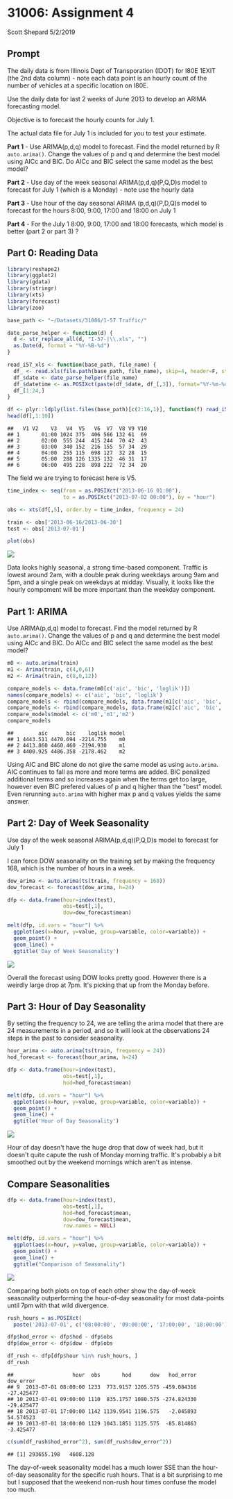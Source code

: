 31006: Assignment 4
================
Scott Shepard
5/2/2019

Prompt
------

The daily data is from Illinois Dept of Transporation (IDOT) for I80E 1EXIT (the 2nd data column) - note each data point is an hourly count of the number of vehicles at a specific location on I80E.

Use the daily data for last 2 weeks of June 2013 to develop an ARIMA forecasting model.

Objective is to forecast the hourly counts for July 1.

The actual data file for July 1 is included for you to test your estimate.

**Part 1** - Use ARIMA(p,d,q) model to forecast. Find the model returned by R `auto.arima()`. Change the values of p and q and determine the best model using AICc and BIC. Do AICc and BIC select the same model as the best model?

**Part 2** - Use day of the week seasonal ARIMA(p,d,q)(P,Q,D)s model to forecast for July 1 (which is a Monday) - note use the hourly data

**Part 3** - Use hour of the day seasonal ARIMA (p,d,q)(P,D,Q)s model to forecast for the hours 8:00, 9:00, 17:00 and 18:00 on July 1

**Part 4** - For the July 1 8:00, 9:00, 17:00 and 18:00 forecasts, which model is better (part 2 or part 3) ?

Part 0: Reading Data
--------------------

``` r
library(reshape2)
library(ggplot2)
library(gdata)
library(stringr)
library(xts)
library(forecast)
library(zoo)
```

``` r
base_path <- "~/Datasets/31006/1-57 Traffic/"

date_parse_helper <- function(d) {
  d <- str_replace_all(d, "I-57-|\\.xls", "")
  as.Date(d, format = "%Y-%B-%d")
}

read_i57_xls <- function(base_path, file_name) {
  df_ <- read.xls(file.path(base_path, file_name), skip=4, header=F, stringsAsFactors=F)
  df_$date <- date_parse_helper(file_name)
  df_$datetime <- as.POSIXct(paste(df_$date, df_[,3]), format="%Y-%m-%d %H:%M")
  df_[1:24,]
}

df <- plyr::ldply(list.files(base_path)[c(2:16,1)], function(f) read_i57_xls(base_path, f))
head(df[,1:10])
```

    ##   V1 V2    V3   V4  V5   V6  V7  V8 V9 V10
    ## 1       01:00 1024 375  406 566 132 61  69
    ## 2       02:00  555 244  415 244  70 42  43
    ## 3       03:00  340 152  216 155  57 34  29
    ## 4       04:00  255 115  698 127  32 28  15
    ## 5       05:00  288 126 1335 132  46 31  17
    ## 6       06:00  495 228  898 222  72 34  20

The field we are trying to forecast here is V5.

``` r
time_index <- seq(from = as.POSIXct("2013-06-16 01:00"), 
                  to = as.POSIXct("2013-07-02 00:00"), by = "hour")

obs <- xts(df[,5], order.by = time_index, frequency = 24)

train <- obs['2013-06-16/2013-06-30']
test <- obs['2013-07-01']

plot(obs)
```

![](Assignment4_files/figure-markdown_github/unnamed-chunk-1-1.png)

Data looks highly seasonal, a strong time-based component. Traffic is lowest around 2am, with a double peak during weekdays aroung 9am and 5pm, and a single peak on weekdays at midday. Visually, it looks like the hourly compoment will be more important than the weekday component.

Part 1: ARIMA
-------------

Use ARIMA(p,d,q) model to forecast. Find the model returned by R `auto.arima()`. Change the values of p and q and determine the best model using AICc and BIC. Do AICc and BIC select the same model as the best model?

``` r
m0 <- auto.arima(train)
m1 <- Arima(train, c(4,0,6))
m2 <- Arima(train, c(8,0,12))

compare_models <- data.frame(m0[c('aic', 'bic', 'loglik')])
names(compare_models) <- c('aic', 'bic', 'loglik')
compare_models <- rbind(compare_models, data.frame(m1[c('aic', 'bic', 'loglik')]))
compare_models <- rbind(compare_models, data.frame(m2[c('aic', 'bic', 'loglik')]))
compare_models$model <- c('m0','m1','m2')
compare_models
```

    ##        aic      bic    loglik model
    ## 1 4443.511 4470.694 -2214.755    m0
    ## 2 4413.860 4460.460 -2194.930    m1
    ## 3 4400.925 4486.358 -2178.462    m2

Using AIC and BIC alone do not give the same model as using `auto.arima`. AIC continues to fall as more and more terms are added. BIC penalized additional terms and so increases again when the terms get too large, however even BIC prefered values of p and q higher than the "best" model. Even rerunning `auto.arima` with higher max p and q values yields the same answer.

Part 2: Day of Week Seasonality
-------------------------------

Use day of the week seasonal ARIMA(p,d,q)(P,Q,D)s model to forecast for July 1

I can force DOW seasonality on the training set by making the frequency 168, which is the number of hours in a week.

``` r
dow_arima <- auto.arima(ts(train, frequency = 168))
dow_forecast <- forecast(dow_arima, h=24)

dfp <- data.frame(hour=index(test),
                  obs=test[,1], 
                  dow=dow_forecast$mean)

melt(dfp, id.vars = "hour") %>% 
  ggplot(aes(x=hour, y=value, group=variable, color=variable)) + 
  geom_point() + 
  geom_line() +
  ggtitle('Day of Week Seasonality')
```

![](Assignment4_files/figure-markdown_github/unnamed-chunk-3-1.png)

Overall the forecast using DOW looks pretty good. However there is a weirdly large drop at 7pm. It's picking that up from the Monday before.

Part 3: Hour of Day Seasonality
-------------------------------

By setting the frequency to 24, we are telling the arima model that there are 24 measurements in a period, and so it will look at the observations 24 steps in the past to consider seasonality.

``` r
hour_arima <- auto.arima(ts(train, frequency = 24))
hod_forecast <- forecast(hour_arima, h=24)

dfp <- data.frame(hour=index(test),
                  obs=test[,1], 
                  hod=hod_forecast$mean)

melt(dfp, id.vars = "hour") %>% 
  ggplot(aes(x=hour, y=value, group=variable, color=variable)) + 
  geom_point() + 
  geom_line() + 
  ggtitle('Hour of Day Seasonality')
```

![](Assignment4_files/figure-markdown_github/unnamed-chunk-4-1.png)

Hour of day doesn't have the huge drop that dow of week had, but it doesn't quite capute the rush of Monday morning traffic. It's probably a bit smoothed out by the weekend mornings which aren't as intense.

Compare Seasonalities
---------------------

``` r
dfp <- data.frame(hour=index(test),
                  obs=test[,1], 
                  hod=hod_forecast$mean,
                  dow=dow_forecast$mean, 
                  row.names = NULL)

melt(dfp, id.vars = "hour") %>% 
  ggplot(aes(x=hour, y=value, group=variable, color=variable)) + 
  geom_point() + 
  geom_line() + 
  ggtitle("Comparison of Seasonality")
```

![](Assignment4_files/figure-markdown_github/unnamed-chunk-5-1.png)

Comparing both plots on top of each other show the day-of-week seasonality outperforming the hour-of-day seasonality for most data-points until 7pm with that wild divergence.

``` r
rush_hours = as.POSIXct(
  paste('2013-07-01', c('08:00:00', '09:00:00', '17:00:00', '18:00:00')))

dfp$hod_error <- dfp$hod - dfp$obs
dfp$dow_error <- dfp$dow - dfp$obs

df_rush <- dfp[dfp$hour %in% rush_hours, ]
df_rush
```

    ##                   hour  obs       hod      dow   hod_error  dow_error
    ## 9  2013-07-01 08:00:00 1233  773.9157 1205.575 -459.084316 -27.425477
    ## 10 2013-07-01 09:00:00 1110  835.1757 1080.575 -274.824330 -29.425477
    ## 18 2013-07-01 17:00:00 1142 1139.9541 1196.575   -2.045893  54.574523
    ## 19 2013-07-01 18:00:00 1129 1043.1851 1125.575  -85.814863  -3.425477

``` r
c(sum(df_rush$hod_error^2), sum(df_rush$dow_error^2))
```

    ## [1] 293655.198   4608.128

The day-of-week seasonality model has a much lower SSE than the hour-of-day seasonality for the specific rush hours. That is a bit surprising to me but I supposed that the weekend non-rush hour times confuse the model too much.
